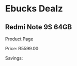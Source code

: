 
# Ebucks Dealz
## Redmi Note 9S 64GB
[Product Page](https://www.ebucks.com/web/shop/productSelected.do?prodId=925153846&catId=714947548)

Price: R5599.00

Savings: 


	